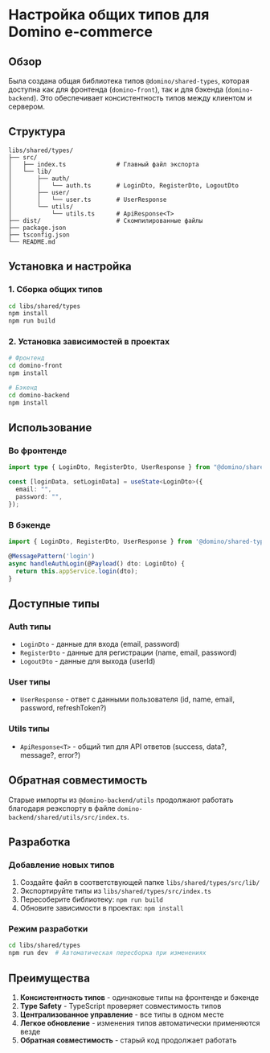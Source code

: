 # Настройка общих типов для Domino e-commerce

## Обзор

Была создана общая библиотека типов `@domino/shared-types`, которая доступна как для фронтенда (`domino-front`), так и для бэкенда (`domino-backend`). Это обеспечивает консистентность типов между клиентом и сервером.

## Структура

```
libs/shared/types/
├── src/
│   ├── index.ts              # Главный файл экспорта
│   └── lib/
│       ├── auth/
│       │   └── auth.ts       # LoginDto, RegisterDto, LogoutDto
│       ├── user/
│       │   └── user.ts       # UserResponse
│       └── utils/
│           └── utils.ts      # ApiResponse<T>
├── dist/                     # Скомпилированные файлы
├── package.json
├── tsconfig.json
└── README.md
```

## Установка и настройка

### 1. Сборка общих типов

```bash
cd libs/shared/types
npm install
npm run build
```

### 2. Установка зависимостей в проектах

```bash
# Фронтенд
cd domino-front
npm install

# Бэкенд
cd domino-backend
npm install
```

## Использование

### Во фронтенде

```typescript
import type { LoginDto, RegisterDto, UserResponse } from "@domino/shared-types";

const [loginData, setLoginData] = useState<LoginDto>({
  email: "",
  password: "",
});
```

### В бэкенде

```typescript
import { LoginDto, RegisterDto, UserResponse } from '@domino/shared-types';

@MessagePattern('login')
async handleAuthLogin(@Payload() dto: LoginDto) {
  return this.appService.login(dto);
}
```

## Доступные типы

### Auth типы

- `LoginDto` - данные для входа (email, password)
- `RegisterDto` - данные для регистрации (name, email, password)
- `LogoutDto` - данные для выхода (userId)

### User типы

- `UserResponse` - ответ с данными пользователя (id, name, email, password, refreshToken?)

### Utils типы

- `ApiResponse<T>` - общий тип для API ответов (success, data?, message?, error?)

## Обратная совместимость

Старые импорты из `@domino-backend/utils` продолжают работать благодаря реэкспорту в файле `domino-backend/shared/utils/src/index.ts`.

## Разработка

### Добавление новых типов

1. Создайте файл в соответствующей папке `libs/shared/types/src/lib/`
2. Экспортируйте типы из `libs/shared/types/src/index.ts`
3. Пересоберите библиотеку: `npm run build`
4. Обновите зависимости в проектах: `npm install`

### Режим разработки

```bash
cd libs/shared/types
npm run dev  # Автоматическая пересборка при изменениях
```

## Преимущества

1. **Консистентность типов** - одинаковые типы на фронтенде и бэкенде
2. **Type Safety** - TypeScript проверяет совместимость типов
3. **Централизованное управление** - все типы в одном месте
4. **Легкое обновление** - изменения типов автоматически применяются везде
5. **Обратная совместимость** - старый код продолжает работать
